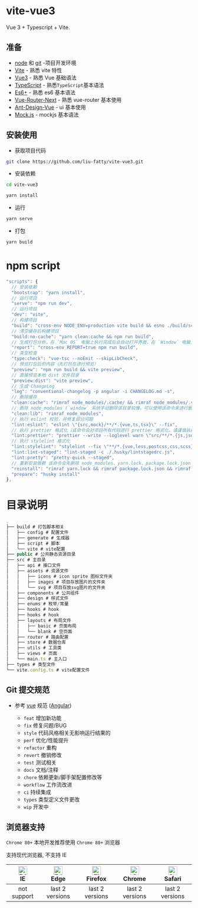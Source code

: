 # vite-vue3

Vue 3 + Typescript + Vite.

## 准备

- [node](http://nodejs.org/) 和 [git](https://git-scm.com/) -项目开发环境
- [Vite](https://vitejs.dev/) - 熟悉 vite 特性
- [Vue3](https://v3.vuejs.org/) - 熟悉 Vue 基础语法
- [TypeScript](https://www.typescriptlang.org/) - 熟悉`TypeScript`基本语法
- [Es6+](http://es6.ruanyifeng.com/) - 熟悉 es6 基本语法
- [Vue-Router-Next](https://next.router.vuejs.org/) - 熟悉 vue-router 基本使用
- [Ant-Design-Vue](https://2x.antdv.com/docs/vue/introduce-cn/) - ui 基本使用
- [Mock.js](https://github.com/nuysoft/Mock) - mockjs 基本语法

## 安装使用

- 获取项目代码

```bash
git clone https://github.com/liu-fatty/vite-vue3.git
```

- 安装依赖

```bash
cd vite-vue3

yarn install

```

- 运行

```bash
yarn serve
```

- 打包

```bash
yarn build
```

# npm script

```js
"scripts": {
  // 安装依赖
  "bootstrap": "yarn install",
  // 运行项目
  "serve": "npm run dev",
  // 运行项目
  "dev": "vite",
  // 构建项目
  "build": "cross-env NODE_ENV=production vite build && esno ./build/script/postBuild.ts",
  // 清空缓存后构建项目
  "build:no-cache": "yarn clean:cache && npm run build",
  // 生成打包分析，在 `Mac OS` 电脑上执行完成后会自动打开界面，在 `Window` 电脑上执行完成后需要打开 `./build/.cache/stats.html` 查看
  "report": "cross-env REPORT=true npm run build",
  // 类型检查
  "type:check": "vue-tsc --noEmit --skipLibCheck",
  // 预览打包后的内容（先打包在进行预览）
  "preview": "npm run build && vite preview",
  // 直接预览本地 dist 文件目录
  "preview:dist": "vite preview",
  // 生成 ChangeLog
  "log": "conventional-changelog -p angular -i CHANGELOG.md -s",
  // 删除缓存
  "clean:cache": "rimraf node_modules/.cache/ && rimraf node_modules/.vite",
  // 删除 node_modules (`window` 系统手动删除该目录较慢，可以使用该命令来进行删除)
  "clean:lib": "rimraf node_modules",
  // 执行 eslint 校验，并修复部分问题
  "lint:eslint": "eslint \"{src,mock}/**/*.{vue,ts,tsx}\" --fix",
  // 执行 prettier 格式化（该命令会对项目所有代码进行 prettier 格式化，请谨慎执行）
  "lint:prettier": "prettier --write --loglevel warn \"src/**/*.{js,json,tsx,css,less,scss,vue,html,md}\"",
  // 执行 stylelint 格式化
  "lint:stylelint": "stylelint --fix \"**/*.{vue,less,postcss,css,scss}\" --cache --cache-location node_modules/.cache/stylelint/",
  "lint:lint-staged": "lint-staged -c ./.husky/lintstagedrc.js",
  "lint:pretty": "pretty-quick --staged",
  // 重新安装依赖 该命令会先删除 node_modules、yarn.lock、package.lock.json 后再进行依赖重新安装（安装速度会明显变慢）
  "reinstall": "rimraf yarn.lock && rimraf package.lock.json && rimraf node_modules && npm run bootstrap",
  "prepare": "husky install"
},
```

# 目录说明

```js
.
├── build # 打包脚本相关
│   ├── config # 配置文件
│   ├── generate # 生成器
│   ├── script # 脚本
│   └── vite # vite配置
├── public # 公共静态资源目录
├── src # 主目录
│   ├── api # 接口文件
│   ├── assets # 资源文件
│   │   ├── icons # icon sprite 图标文件夹
│   │   ├── images # 项目存放图片的文件夹
│   │   └── svg # 项目存放svg图片的文件夹
│   ├── components # 公共组件
│   ├── design # 样式文件
│   ├── enums # 枚举/常量
│   ├── hooks # hook
│   ├── hooks # hook
│   ├── layouts # 布局文件
│   │   ├── basic # 页面布局
│   │   └── blank # 空页面
│   ├── router # 路由配置
│   ├── store # 数据仓库
│   ├── utils # 工具类
│   ├── views # 页面
│   └── main.ts # 主入口
├── types # 类型文件
└── vite.config.ts # vite配置文件
```

## Git 提交规范

- 参考 [vue](https://github.com/vuejs/vue/blob/dev/.github/COMMIT_CONVENTION.md) 规范 ([Angular](https://github.com/conventional-changelog/conventional-changelog/tree/master/packages/conventional-changelog-angular))

  - `feat` 增加新功能
  - `fix` 修复问题/BUG
  - `style` 代码风格相关无影响运行结果的
  - `perf` 优化/性能提升
  - `refactor` 重构
  - `revert` 撤销修改
  - `test` 测试相关
  - `docs` 文档/注释
  - `chore` 依赖更新/脚手架配置修改等
  - `workflow` 工作流改进
  - `ci` 持续集成
  - `types` 类型定义文件更改
  - `wip` 开发中

## 浏览器支持

`Chrome 80+` 本地开发推荐使用 `Chrome 80+` 浏览器

支持现代浏览器, 不支持 IE

| [<img src="https://raw.githubusercontent.com/alrra/browser-logos/master/src/edge/edge_48x48.png" alt=" Edge" width="24px" height="24px" />](http://godban.github.io/browsers-support-badges/)</br>IE | [<img src="https://raw.githubusercontent.com/alrra/browser-logos/master/src/edge/edge_48x48.png" alt=" Edge" width="24px" height="24px" />](http://godban.github.io/browsers-support-badges/)</br>Edge | [<img src="https://raw.githubusercontent.com/alrra/browser-logos/master/src/firefox/firefox_48x48.png" alt="Firefox" width="24px" height="24px" />](http://godban.github.io/browsers-support-badges/)</br>Firefox | [<img src="https://raw.githubusercontent.com/alrra/browser-logos/master/src/chrome/chrome_48x48.png" alt="Chrome" width="24px" height="24px" />](http://godban.github.io/browsers-support-badges/)</br>Chrome | [<img src="https://raw.githubusercontent.com/alrra/browser-logos/master/src/safari/safari_48x48.png" alt="Safari" width="24px" height="24px" />](http://godban.github.io/browsers-support-badges/)</br>Safari |
| :-: | :-: | :-: | :-: | :-: |
| not support | last 2 versions | last 2 versions | last 2 versions | last 2 versions |
